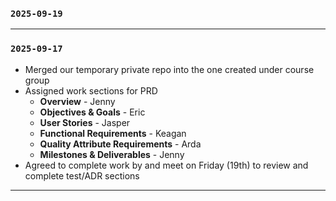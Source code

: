 ### `2025-09-19`

---

### `2025-09-17`

- Merged our temporary private repo into the one created under course group
- Assigned work sections for PRD
  - **Overview** - Jenny
  - **Objectives & Goals** - Eric
  - **User Stories** - Jasper
  - **Functional Requirements** - Keagan
  - **Quality Attribute Requirements** - Arda
  - **Milestones & Deliverables** - Jenny
- Agreed to complete work by and meet on Friday (19th) to review and complete test/ADR sections 

---